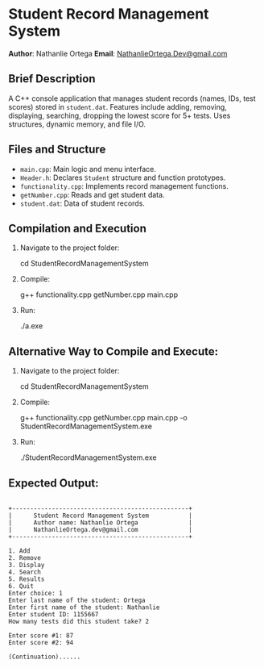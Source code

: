 # Student Record Management System

**Author**: Nathanlie Ortega
**Email**: NathanlieOrtega.Dev@gmail.com

## Brief Description
A C++ console application that manages student records (names, IDs, test scores) stored in `student.dat`. Features include adding, removing, displaying, searching, dropping the lowest score for 5+ tests. Uses structures, dynamic memory, and file I/O.

## Files and Structure
- `main.cpp`: Main logic and menu interface.
- `Header.h`: Declares `Student` structure and function prototypes.
- `functionality.cpp`: Implements record management functions.
- `getNumber.cpp`: Reads and get student data.
- `student.dat`: Data of student records.

## Compilation and Execution
1. Navigate to the project folder:

   cd StudentRecordManagementSystem

2. Compile:

    g++ functionality.cpp getNumber.cpp main.cpp

3. Run:

    ./a.exe


## Alternative Way to Compile and Execute:

1. Navigate to the project folder:

   cd StudentRecordManagementSystem

2. Compile:

    g++ functionality.cpp getNumber.cpp main.cpp -o StudentRecordManagementSystem.exe


3. Run:

    ./StudentRecordManagementSystem.exe


## Expected Output:
``````````````````````````````````````````````````````

+-------------------------------------------------+
|      Student Record Management System           |
|      Author name: Nathanlie Ortega              |
|      NathanlieOrtega.dev@gmail.com              |
+-------------------------------------------------+

1. Add
2. Remove
3. Display
4. Search
5. Results
6. Quit
Enter choice: 1
Enter last name of the student: Ortega 
Enter first name of the student: Nathanlie
Enter student ID: 1155667
How many tests did this student take? 2

Enter score #1: 87
Enter score #2: 94

(Continuation)......

````````````````````````````````````````````````````````